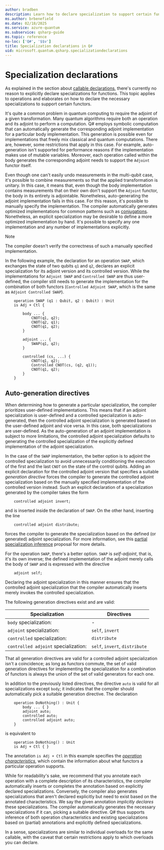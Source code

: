 ```yaml
---
author: bradben
description: Learn how to declare specialization to support certain functors in Q# operations.
ms.author: brbenefield
ms.date: 02/18/2025
ms.service: azure-quantum
ms.subservice: qsharp-guide
ms.topic: reference
no-loc: ['Q#', '$$v']
title: Specialization declarations in Q#
uid: microsoft.quantum.qsharp.specializationdeclarations
---
```


# Specialization declarations

As explained in the section about [callable declarations](xref:microsoft.quantum.qsharp.callabledeclarations#callable-declarations), there's currently no reason to explicitly declare specializations for functions. This topic applies to operations and elaborates on how to declare the necessary specializations to support certain functors.

It's quite a common problem in quantum computing to require the adjoint of a given transformation. Many quantum algorithms require both an operation and its adjoint to perform a computation.
Q# employs symbolic computation that can automatically generate the corresponding adjoint implementation for a particular body implementation. This generation is possible even for implementations that freely mix classical and quantum computations. There are, however, some restrictions that apply in this case. For example, auto-generation isn't supported for performance reasons if the implementation makes use of mutable variables. Moreover, each operation called within the body  generates the corresponding adjoint needs to support the `Adjoint` functor itself.

Even though one can't easily undo measurements in the multi-qubit case, it's possible to combine measurements so that the applied transformation is unitary. In this case, it means that, even though the body implementation contains measurements that on their own don't support the `Adjoint` functor, the body in its entirety is adjointable. Nonetheless, auto-generating the adjoint implementation fails in this case. For this reason, it's possible to manually specify the implementation.
The compiler automatically generates optimized implementations for common patterns such as [conjugations](xref:microsoft.quantum.qsharp.conjugations#conjugations).
Nonetheless, an explicit specialization may be desirable to define a more optimized implementation by hand. It's possible to specify any one implementation and any number of implementations explicitly.

> [!NOTE]
> The compiler doesn't verify the correctness of such a manually specified implementation.

In the following example, the declaration for an operation `SWAP`, which exchanges the state of two qubits `q1` and `q2`, declares an explicit specialization for its adjoint version and its controlled version. While the implementations for `Adjoint SWAP` and `Controlled SWAP` are thus user-defined, the compiler still needs to generate the implementation for the combination of both functors (`Controlled Adjoint SWAP`, which is the same as `Adjoint Controlled SWAP`).

```qsharp
    operation SWAP (q1 : Qubit, q2 : Qubit) : Unit
    is Adj + Ctl { 

        body ... {
            CNOT(q1, q2);
            CNOT(q2, q1);
            CNOT(q1, q2);
        }

        adjoint ... { 
            SWAP(q1, q2);
        }

        controlled (cs, ...) { 
            CNOT(q1, q2);
            Controlled CNOT(cs, (q2, q1));
            CNOT(q1, q2);            
        } 
    }

```

## Auto-generation directives

When determining how to generate a particular specialization, the compiler prioritizes user-defined implementations. This means that if an adjoint specialization is user-defined and a controlled specialization is auto-generated, then the controlled adjoint specialization is generated based on the user-defined adjoint and vice versa. In this case, both specializations are user-defined.
As the auto-generation of an adjoint implementation is subject to more limitations, the controlled adjoint specialization defaults to generating the controlled specialization of the explicitly defined implementation of the adjoint specialization.

In the case of the `SWAP` implementation, the better option is to adjoint the controlled specialization to avoid unnecessarily conditioning the execution of the first and the last `CNOT` on the state of the control qubits.
Adding an explicit declaration for the controlled adjoint version that specifies a suitable *generation directive* forces the compiler to generate the controlled adjoint specialization based on the manually specified implementation of the controlled version instead. Such an explicit declaration of a specialization generated by the compiler takes the form

```qsharp
    controlled adjoint invert;
```

and is inserted inside the declaration of `SWAP`.
On the other hand, inserting the line

```qsharp
    controlled adjoint distribute;
```

forces the compiler to generate the specialization based on the defined (or generated) adjoint specialization. For more information, see this [partial specialization inference](https://github.com/microsoft/qsharp-language/blob/main/Implemented/partial-specialization-inference.md)  proposal for more details.

For the operation `SWAP`, there's a better option. `SWAP` is *self-adjoint*, that is, it's its own inverse; the defined implementation of the adjoint merely calls the body of `SWAP` and is expressed with the directive

```qsharp
    adjoint self;
```

Declaring the adjoint specialization in this manner ensures that the controlled adjoint specialization that the compiler automatically inserts merely invokes the controlled specialization.

The following generation directives exist and are valid:

| Specialization | Directives |
|---|---|
| `body` specialization: | -  |
| `adjoint` specialization: | `self`, `invert` |
| `controlled` specialization: | `distribute`  |
| `controlled adjoint` specialization: | `self`, `invert`, `distribute` |

That all generation directives are valid for a controlled adjoint specialization isn't a coincidence; as long as functors commute, the set of valid generation directives for implementing the specialization for a combination of functors is always the union of the set of valid generators for each one.

In addition to the previously listed directives, the directive `auto` is valid for all specializations except `body`; it indicates that the compiler should automatically pick a suitable generation directive.
The declaration

```qsharp
    operation DoNothing() : Unit {
        body ... { }
        adjoint auto;
        controlled auto;
        controlled adjoint auto;
    }
```

is equivalent to

```qsharp
    operation DoNothing() : Unit 
    is Adj + Ctl { }
```

The annotation `is Adj + Ctl` in this example specifies the [*operation characteristics*](xref:microsoft.quantum.qsharp.operationsandfunctions#operation-characteristics), which contain the information about what functors a particular operation supports.

While for readability's sake, we recommend that you annotate each operation with a complete description of its characteristics, the compiler automatically inserts or completes the annotation based on explicitly declared specializations. Conversely, the compiler also generates specializations that aren't declared explicitly but need to exist based on the annotated characteristics. We say the given annotation *implicitly declares* these specializations. The compiler automatically generates the necessary specializations if it can, picking a suitable directive.
Q# thus supports inference of both operation characteristics and existing specializations based on (partial) annotations and explicitly defined specializations.

In a sense, specializations are similar to individual overloads for the same callable, with the caveat that certain restrictions apply to which overloads you can declare. 


